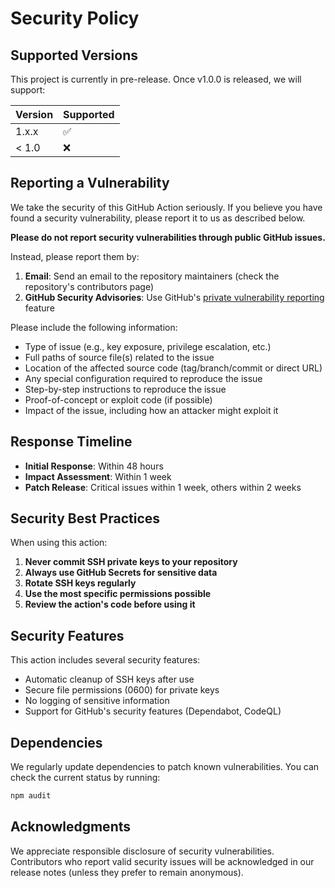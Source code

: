 # Security Policy

## Supported Versions

This project is currently in pre-release. Once v1.0.0 is released, we will support:

| Version | Supported          |
| ------- | ------------------ |
| 1.x.x   | :white_check_mark: |
| < 1.0   | :x:                |

## Reporting a Vulnerability

We take the security of this GitHub Action seriously. If you believe you have found a security vulnerability, please report it to us as described below.

**Please do not report security vulnerabilities through public GitHub issues.**

Instead, please report them by:

1. **Email**: Send an email to the repository maintainers (check the repository's contributors page)
2. **GitHub Security Advisories**: Use GitHub's [private vulnerability reporting](https://docs.github.com/en/code-security/security-advisories/guidance-on-reporting-and-writing/privately-reporting-a-security-vulnerability) feature

Please include the following information:

- Type of issue (e.g., key exposure, privilege escalation, etc.)
- Full paths of source file(s) related to the issue
- Location of the affected source code (tag/branch/commit or direct URL)
- Any special configuration required to reproduce the issue
- Step-by-step instructions to reproduce the issue
- Proof-of-concept or exploit code (if possible)
- Impact of the issue, including how an attacker might exploit it

## Response Timeline

- **Initial Response**: Within 48 hours
- **Impact Assessment**: Within 1 week
- **Patch Release**: Critical issues within 1 week, others within 2 weeks

## Security Best Practices

When using this action:

1. **Never commit SSH private keys to your repository**
2. **Always use GitHub Secrets for sensitive data**
3. **Rotate SSH keys regularly**
4. **Use the most specific permissions possible**
5. **Review the action's code before using it**

## Security Features

This action includes several security features:

- Automatic cleanup of SSH keys after use
- Secure file permissions (0600) for private keys
- No logging of sensitive information
- Support for GitHub's security features (Dependabot, CodeQL)

## Dependencies

We regularly update dependencies to patch known vulnerabilities. You can check the current status by running:

```bash
npm audit
```

## Acknowledgments

We appreciate responsible disclosure of security vulnerabilities. Contributors who report valid security issues will be acknowledged in our release notes (unless they prefer to remain anonymous).
